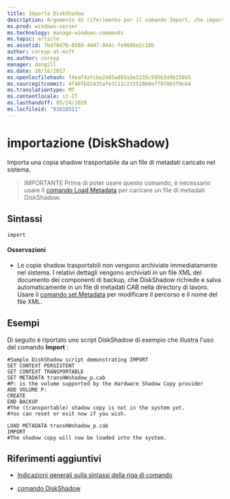 ```yaml
---
title: Importa DiskShadow
description: Argomento di riferimento per il comando Import, che importa una copia shadow trasportabile da un file di metadati caricato nel sistema.
ms.prod: windows-server
ms.technology: manage-windows-commands
ms.topic: article
ms.assetid: 7bd78d76-0560-4d47-944c-fe960be2c10b
author: coreyp-at-msft
ms.author: coreyp
manager: dongill
ms.date: 10/16/2017
ms.openlocfilehash: f4eaf4afcbe2485a893a3e5335c595b3d9b256b5
ms.sourcegitcommit: 4f407b82435afe3111c215510b0ef797863f9cb4
ms.translationtype: MT
ms.contentlocale: it-IT
ms.lasthandoff: 05/24/2020
ms.locfileid: "83818511"
---
```

# <a name="import-diskshadow"></a>importazione (DiskShadow)

Importa una copia shadow trasportabile da un file di metadati caricato nel sistema.

> IMPORTANTE Prima di poter usare questo comando, è necessario usare il [comando Load Metadata](load-metadata.md) per caricare un file di metadati DiskShadow.

## <a name="syntax"></a>Sintassi

```
import
```

#### <a name="remarks"></a>Osservazioni

- Le copie shadow trasportabili non vengono archiviate immediatamente nel sistema. I relativi dettagli vengono archiviati in un file XML del documento dei componenti di backup, che DiskShadow richiede e salva automaticamente in un file di metadati CAB nella directory di lavoro. Usare il [comando set Metadata](set-metadata.md) per modificare il percorso e il nome del file XML.

## <a name="examples"></a>Esempi

Di seguito è riportato uno script DiskShadow di esempio che illustra l'uso del comando **Import** :

```
#Sample DiskShadow script demonstrating IMPORT
SET CONTEXT PERSISTENT
SET CONTEXT TRANSPORTABLE
SET METADATA transHWshadow_p.cab
#P: is the volume supported by the Hardware Shadow Copy provider
ADD VOLUME P:
CREATE
END BACKUP
#The (transportable) shadow copy is not in the system yet.
#You can reset or exit now if you wish.

LOAD METADATA transHWshadow_p.cab
IMPORT
#The shadow copy will now be loaded into the system.
```

## <a name="additional-references"></a>Riferimenti aggiuntivi

- [Indicazioni generali sulla sintassi della riga di comando](command-line-syntax-key.md)

- [comando DiskShadow](diskshadow.md)